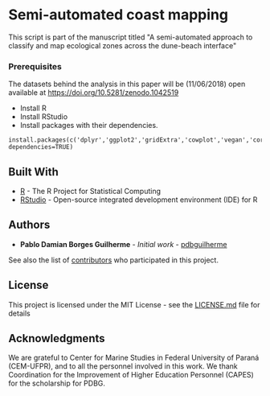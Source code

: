 # Semi-automated coast mapping
This script is part of the manuscript titled "A semi-automated approach to classify and map ecological zones across the dune-beach interface"

### Prerequisites

The datasets behind the analysis in this paper will be (11/06/2018) open available at
https://doi.org/10.5281/zenodo.1042519 

* Install R
* Install RStudio
* Install packages with their dependencies.

```
install.packages(c('dplyr','ggplot2','gridExtra','cowplot','vegan','corrgram','RColorBrewer','caret','e1071','randomForest','gbm','kernlab','C50','vbmp'), dependencies=TRUE)
```

## Built With

* [R](https://www.r-project.org/) - The R Project for Statistical Computing
* [RStudio](https://www.rstudio.com/) - Open-source integrated development environment (IDE) for R

## Authors

* **Pablo Damian Borges Guilherme** - *Initial work* - [pdbguilherme](https://github.com/pdbguilherme)

See also the list of [contributors](https://github.com/your/project/contributors) who participated in this project.

## License

This project is licensed under the MIT License - see the [LICENSE.md](LICENSE.md) file for details

## Acknowledgments

We are grateful to Center for Marine Studies in Federal University of Paraná (CEM-UFPR), and to all the personnel involved in this work. We thank Coordination for the Improvement of Higher Education Personnel (CAPES) for the scholarship for PDBG.

